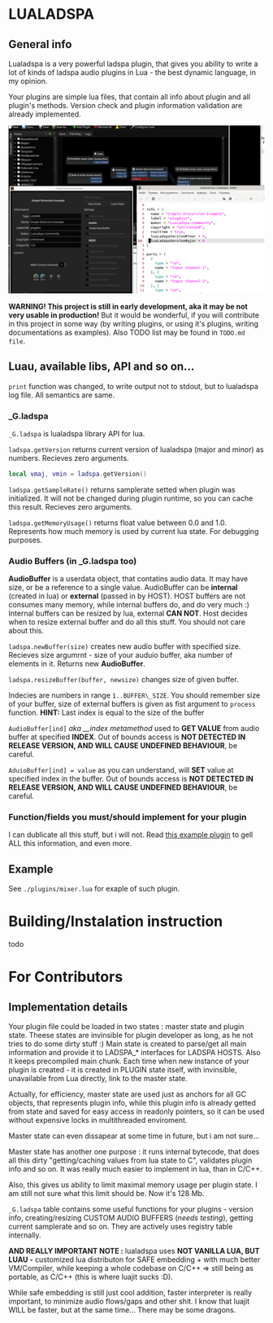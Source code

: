 # LUALADSPA

## General info

Lualadspa is a very powerful ladspa plugin, that gives you ability to write a lot of kinds of ladspa audio plugins in Lua - the best dynamic language, in my opinion.

Your plugins are simple lua files, that contain all info about plugin and all plugin's methods. Version check and plugin information validation are already implemented.

![plugin information](doc/img1.png)

**WARNING! This project is still in early development, aka it may be not very usable in production!** But it would be wonderful, if you will contribute in this project in some way (by writing plugins, or using it's plugins, writing documentations as examples). Also TODO list may be found in `TODO.md file`.

## Luau, available libs, API and so on...

`print` function was changed, to write output not to stdout, but to lualadspa log file. All semantics are same.

### \_G.ladspa

`_G.ladspa` is lualadspa library API for lua.

`ladspa.getVersion` returns current version of lualadspa (major and minor) as numbers. Recieves zero arguments.
```lua
local vmaj, vmin = ladspa.getVersion()
```

`ladspa.getSampleRate()` returns samplerate setted when plugin was initialized. It will not be changed during plugin runtime, so you can cache this result. Recieves zero arguments.

`ladspa.getMemoryUsage()` returns float value between 0.0 and 1.0. Represents how much memory is used by current lua state.
For debugging purposes.

### Audio Buffers (in \_G.ladspa too)

**AudioBuffer** is a userdata object, that contatins audio data.
It may have size, or be a reference to a single value.
AudioBuffer can be **internal** (created in lua) or **external** (passed in by HOST). HOST buffers are not consumes many memory, while internal buffers do, and do very much :) 
Internal buffers can be resized by lua, external **CAN NOT**. Host decides when to resize external buffer and do all this stuff. You should not care about this.

`ladspa.newBuffer(size)` creates new audio buffer with specified size.
Recieves size argumrnt - size of your auduio buffer, aka number of elements in it. Returns new **AudioBuffer**.

`ladspa.resizeBuffer(buffer, newsize)` changes size of given buffer.

Indecies are numbers in range `1..BUFFER\_SIZE`. You should remember size of your buffer, size of external buffers is given as fist argument to `process` function. 
**HINT:** Last index is equal to the size of the buffer

`AudioBuffer[ind]` *aka __index metamethod* used to **GET VALUE** from audio buffer at specified **INDEX**. Out of bounds access is **NOT DETECTED IN RELEASE VERSION, AND WILL CAUSE UNDEFINED BEHAVIOUR**, be careful.

`AduioBuffer[ind] = value` as you can understand, will **SET** value at specified index in the buffer. Out of bounds access is **NOT DETECTED IN RELEASE VERSION, AND WILL CAUSE UNDEFINED BEHAVIOUR**, be careful.

### Function/fields you must/should implement for your plugin

I can dublicate all this stuff, but i will not.
Read [this example plugin](plugins/mixer.lua) to gell ALL this information, and even more.

## Example

See `./plugins/mixer.lua` for exaple of such plugin.

# Building/Instalation instruction

todo

# For Contributors

## Implementation details

Your plugin file could be loaded in two states : master state and plugin state. Theese states are invinsible for plugin developer as long, as he
not tries to do some dirty stuff :)
Main state is created to parse/get all main information and provide it to LADSPA_* interfaces for LADSPA HOSTS. Also it keeps precompiled main chunk.
Each time when new instance of your plugin is created - it is created in PLUGIN state itself, with invinsible, unavailable from Lua directly, link to the master state.

Actually, for efficiency, master state are used just as anchors for all GC objects, that represents plugin info, while this plugin info is already getted from state and saved for easy access in readonly pointers, so it can
be used without expensive locks in multithreaded enviroment.

Master state can even dissapear at some time in future, but i am not sure...

Master state has another one purpose : it runs internal bytecode, that does
all this dirty "getting/caching values from lua state to C", validates plugin info and so on. It was really much easier to implement in lua, than in C/C++.

Also, this gives us ability to limit maximal memory usage per plugin state.
I am still not sure what this limit should be. Now it's 128 Mb.

`_G.ladspa` table contains some useful functions for your plugins - version info, creating/resizing CUSTOM AUDIO BUFFERS (*needs testing*), getting current samplerate and so on.
They are actively uses registry table internally.

**AND REALLY IMPORTANT NOTE :** lualadspa uses **NOT VANILLA LUA, BUT LUAU -** customized lua distributon for SAFE embedding + with much better VM/Compiler, while keeping a whole codebase on C/C++ => still being as portable, as C/C++ (this is where luajit sucks :D).

While safe embedding is still just cool addition, faster interpreter is really important, to minimize audio flows/gaps and other shit.
I know that luajit WILL be faster, but at the same time... There may be some dragons. 

